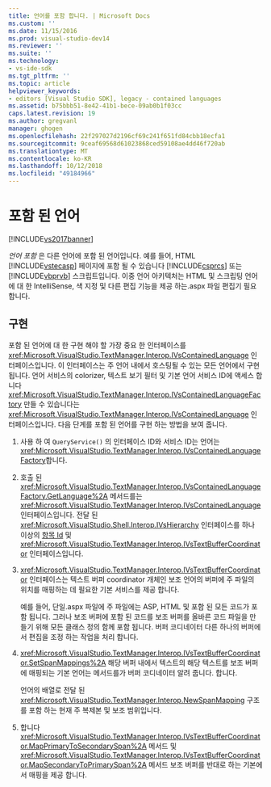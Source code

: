 ```yaml
---
title: 언어를 포함 합니다. | Microsoft Docs
ms.custom: ''
ms.date: 11/15/2016
ms.prod: visual-studio-dev14
ms.reviewer: ''
ms.suite: ''
ms.technology:
- vs-ide-sdk
ms.tgt_pltfrm: ''
ms.topic: article
helpviewer_keywords:
- editors [Visual Studio SDK], legacy - contained languages
ms.assetid: b75bbb51-8e42-41b1-bece-09ab0b1f03cc
caps.latest.revision: 19
ms.author: gregvanl
manager: ghogen
ms.openlocfilehash: 22f297027d2196cf69c241f651fd84cbb18ecfa1
ms.sourcegitcommit: 9ceaf69568d61023868ced59108ae4dd46f720ab
ms.translationtype: MT
ms.contentlocale: ko-KR
ms.lasthandoff: 10/12/2018
ms.locfileid: "49184966"
---
```

# <a name="contained-languages"></a>포함 된 언어
[!INCLUDE[vs2017banner](../includes/vs2017banner.md)] 

  
*언어 포함* 은 다른 언어에 포함 된 언어입니다. 예를 들어, HTML [!INCLUDE[vstecasp](../includes/vstecasp-md.md)] 페이지에 포함 될 수 있습니다 [!INCLUDE[csprcs](../includes/csprcs-md.md)] 또는 [!INCLUDE[vbprvb](../includes/vbprvb-md.md)] 스크립트입니다. 이중 언어 아키텍처는 HTML 및 스크립팅 언어에 대 한 IntelliSense, 색 지정 및 다른 편집 기능을 제공 하는.aspx 파일 편집기 필요 합니다.  
  
## <a name="implementation"></a>구현  
 포함 된 언어에 대 한 구현 해야 할 가장 중요 한 인터페이스를 <xref:Microsoft.VisualStudio.TextManager.Interop.IVsContainedLanguage> 인터페이스입니다. 이 인터페이스는 주 언어 내에서 호스팅될 수 있는 모든 언어에서 구현 됩니다. 언어 서비스의 colorizer, 텍스트 보기 필터 및 기본 언어 서비스 ID에 액세스 합니다 <xref:Microsoft.VisualStudio.TextManager.Interop.IVsContainedLanguageFactory> 만들 수 있습니다는 <xref:Microsoft.VisualStudio.TextManager.Interop.IVsContainedLanguage> 인터페이스입니다. 다음 단계를 포함 된 언어를 구현 하는 방법을 보여 줍니다.  
  
1.  사용 하 여 `QueryService()` 의 인터페이스 ID와 서비스 ID는 언어는 <xref:Microsoft.VisualStudio.TextManager.Interop.IVsContainedLanguageFactory>합니다.  
  
2.  호출 된 <xref:Microsoft.VisualStudio.TextManager.Interop.IVsContainedLanguageFactory.GetLanguage%2A> 메서드를는 <xref:Microsoft.VisualStudio.TextManager.Interop.IVsContainedLanguage> 인터페이스입니다. 전달 된 <xref:Microsoft.VisualStudio.Shell.Interop.IVsHierarchy> 인터페이스를 하나 이상의 [항목 Id](<xref:Microsoft.VisualStudio.VSConstants.VSITEMID>) 및 <xref:Microsoft.VisualStudio.TextManager.Interop.IVsTextBufferCoordinator> 인터페이스입니다.  
  
3.  <xref:Microsoft.VisualStudio.TextManager.Interop.IVsTextBufferCoordinator> 인터페이스는 텍스트 버퍼 coordinator 개체인 보조 언어의 버퍼에 주 파일의 위치를 매핑하는 데 필요한 기본 서비스를 제공 합니다.  
  
     예를 들어, 단일.aspx 파일에 주 파일에는 ASP, HTML 및 포함 된 모든 코드가 포함 됩니다. 그러나 보조 버퍼에 포함 된 코드를 보조 버퍼를 올바른 코드 파일을 만들기 위해 모든 클래스 정의 함께 포함 됩니다. 버퍼 코디네이터 다른 하나의 버퍼에서 편집을 조정 하는 작업을 처리 합니다.  
  
4.  <xref:Microsoft.VisualStudio.TextManager.Interop.IVsTextBufferCoordinator.SetSpanMappings%2A> 해당 버퍼 내에서 텍스트의 해당 텍스트를 보조 버퍼에 매핑되는 기본 언어는 메서드를가 버퍼 코디네이터 알려 줍니다. 합니다.  
  
     언어의 배열로 전달 된 <xref:Microsoft.VisualStudio.TextManager.Interop.NewSpanMapping> 구조를 포함 하는 현재 주 복제본 및 보조 범위입니다.  
  
5.  합니다 <xref:Microsoft.VisualStudio.TextManager.Interop.IVsTextBufferCoordinator.MapPrimaryToSecondarySpan%2A> 메서드 및 <xref:Microsoft.VisualStudio.TextManager.Interop.IVsTextBufferCoordinator.MapSecondaryToPrimarySpan%2A> 메서드 보조 버퍼를 반대로 하는 기본에서 매핑을 제공 합니다.

